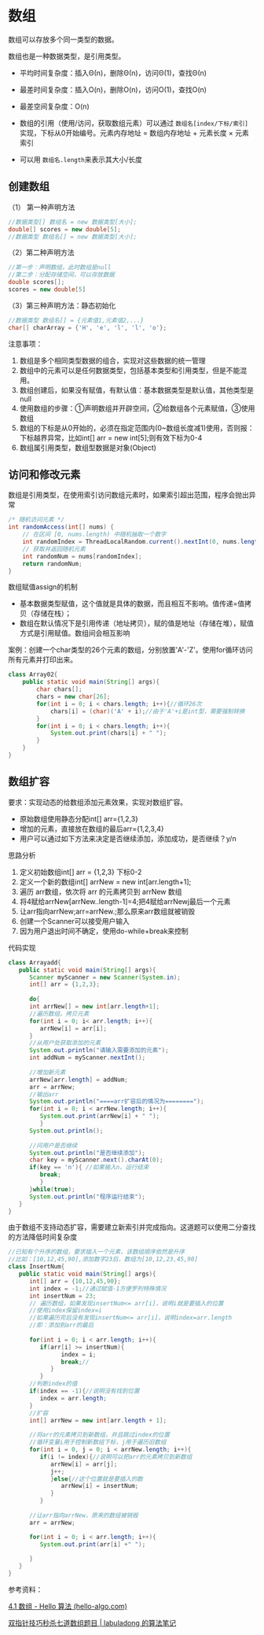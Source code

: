 # 数组

数组可以存放多个同一类型的数据。

数组也是一种数据类型，是引用类型。

* 平均时间复杂度：插入Θ(n)，删除Θ(n)，访问Θ(1)，查找Θ(n)
* 最差时间复杂度：插入O(n)，删除O(n)，访问O(1)，查找O(n)

* 最差空间复杂度：O(n)

* 数组的引用（使用/访问，获取数组元素）可以通过 `数组名[index/下标/索引]` 实现，下标从0开始编号。元素内存地址 = 数组内存地址 + 元素长度 × 元素索引
* 可以用 `数组名.length`来表示其大小/长度



## 创建数组

（1） 第一种声明方法
```java
//数据类型[] 数组名 = new 数据类型[大小];
double[] scores = new double[5];
//数据类型 数组名[] = new 数据类型[大小];
```

（2）第二种声明方法
```java
//第一步：声明数组，此时数组是null
//第二步：分配存储空间，可以存放数据
double scores[];
scores = new double[5]
```

（3）第三种声明方法：静态初始化
```java
//数据类型 数组名[] = {元素值1,元素值2,...}
char[] charArray = {'H', 'e', 'l', 'l', 'o'};
```


注意事项：

1. 数组是多个相同类型数据的组合，实现对这些数据的统一管理
2. 数组中的元素可以是任何数据类型，包括基本类型和引用类型，但是不能混用。
3. 数组创建后，如果没有赋值，有默认值：基本数据类型是默认值，其他类型是null
4. 使用数组的步骤：①声明数组并开辟空间，②给数组各个元素赋值，③使用数组
5. 数组的下标是从0开始的，必须在指定范围内(0~数组长度减1)使用，否则报：下标越界异常，比如int[] arr = new int[5];则有效下标为0-4
6. 数组属引用类型，数组型数据是对象(Object)



## 访问和修改元素

数组是引用类型，在使用索引访问数组元素时，如果索引超出范围，程序会抛出异常

```java
/* 随机访问元素 */
int randomAccess(int[] nums) {
    // 在区间 [0, nums.length) 中随机抽取一个数字
    int randomIndex = ThreadLocalRandom.current().nextInt(0, nums.length);
    // 获取并返回随机元素
    int randomNum = nums[randomIndex];
    return randomNum;
}
```

数组赋值assign的机制

* 基本数据类型赋值，这个值就是具体的数据，而且相互不影响。值传递=值拷贝（存储在栈）；
* 数组在默认情况下是引用传递（地址拷贝），赋的值是地址（存储在堆），赋值方式是引用赋值。数组间会相互影响
  

案例：创建一个char类型的26个元素的数组，分别放置'A'-'Z'。使用for循环访问所有元素并打印出来。

```java
class Array02{
	public static void main(String[] args){
		char chars[];
		chars = new char[26];
		for(int i = 0; i < chars.length; i++){//循环26次
			chars[i] = (char)('A' + i);//由于'A'+i是int型，需要强制转换
		}
		for(int i = 0; i < chars.length; i++){
			System.out.print(chars[i] + " ");
		}
	}
}
```



## 数组扩容

要求：实现动态的给数组添加元素效果，实现对数组扩容。

* 原始数组使用静态分配int[] arr={1,2,3}
* 增加的元素，直接放在数组的最后arr={1,2,3,4}
* 用户可以通过如下方法来决定是否继续添加，添加成功，是否继续？y/n

思路分析

1. 定义初始数组int[] arr = {1,2,3} 下标0-2
2. 定义一个新的数组int[] arrNew = new int[arr.length+1];
3. 遍历 arr数组，依次将 arr 的元素拷贝到 arrNew 数组
4. 将4赋给arrNew[arrNew..length-1]=4;把4赋给arrNewj最后一个元素
5. 让arr指向arrNew;arr=arrNew.;那么原来arr数组就被销毁
6. 创建一个Scanner可以接受用户输入
7. 因为用户退出时间不确定，使用do-while+break来控制

代码实现

```java
class Arrayadd{
   public static void main(String[] args){
      Scanner myScanner = new Scanner(System.in);
      int[] arr = {1,2,3};
      
      do{
      int arrNew[] = new int[arr.length+1];
      //遍历数组，拷贝元素
      for(int i = 0; i< arr.length; i++){
         arrNew[i] = arr[i];
      }
      //从用户处获取添加的元素
      System.out.println("请输入需要添加的元素");
      int addNum = myScanner.nextInt();
      
      //增加新元素
      arrNew[arr.length] = addNum;
      arr = arrNew;
      //输出arr
      System.out.println("====arr扩容后的情况为========");
      for(int i = 0; i < arrNew.length; i++){
         System.out.print(arrNew[i] + " ");
         }
      System.out.println();
      
      //问用户是否继续
      System.out.println("是否继续添加");
      char key = myScanner.next().charAt(0);
      if(key == 'n'){ //如果输入n，运行结束
         break;
         }
      }while(true);
      System.out.println("程序运行结束");
   }
}
```



由于数组不支持动态扩容，需要建立新索引并完成指向。这道题可以使用二分查找的方法降低时间复杂度

```java
//已知有个升序的数组，要求插入一个元素，该数组顺序依然是升序
//比如：[10,12,45,90],添加数字23后，数组为[10,12,23,45,90]
class InsertNum{
   public static void main(String[] args){
      int[] arr = {10,12,45,90};
      int index = -1;//通过赋值-1方便罗列特殊情况
      int insertNum = 23;
      // 遍历数组，如果发现insertNum<= arr[i]，说明i就是要插入的位置
      //使用index保留index=i
      //如果遍历完后没有发现insertNum<= arr[i]，说明index=arr.length
      //即：添加到arr的最后
      
      for(int i = 0; i < arr.length; i++){
         if(arr[i] >= insertNum){
               index = i;
               break;//
            }
         }
      //判断index的值
      if(index == -1){//说明没有找到位置
         index = arr.length;
      }
      //扩容
      int[] arrNew = new int[arr.length + 1];
      
      //将arr的元素拷贝到新数组，并且跳过index的位置
      //循环变量i用于控制新数组下标，j用于遍历旧数组
      for(int i = 0, j = 0; i < arrNew.length; i++){
         if(i != index){//说明可以把arr的元素拷贝到新数组
            arrNew[i] = arr[j];
            j++;
            }else{//这个位置就是要插入的数
               arrNew[i] = insertNum;
            }
         }
      
      //让arr指向arrNew，原来的数组被销毁
      arr = arrNew;

      for(int i = 0; i < arr.length; i++){
         System.out.print(arr[i] +" ");
      
      }
   }
}
```



参考资料：

[4.1  数组 - Hello 算法 (hello-algo.com)](https://www.hello-algo.com/chapter_array_and_linkedlist/array/#413)

[双指针技巧秒杀七道数组题目 | labuladong 的算法笔记](https://labuladong.github.io/algo/di-yi-zhan-da78c/shou-ba-sh-48c1d/shuang-zhi-fa4bd/)
